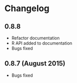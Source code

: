 # Changelog
## 0.8.8

* Refactor documentation
* R API added to documentation
* Bugs fixed

## 0.8.7 (August 2015)

* Bugs fixed
